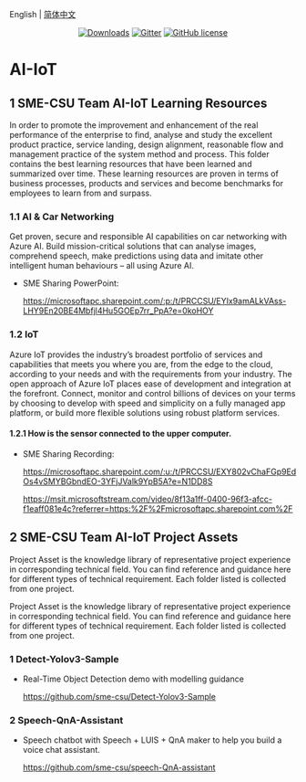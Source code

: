 English | [简体中文](./README_zh-CN.md)

<p align="center">
  <a href="https://github.com/sme-csu"><img src="https://badgen.net/badge/downloads/0/green?icon=github" alt="Downloads"></a>
  <a href="https://gitter.im/SME-CSU-Team/community?utm_source=badge&utm_medium=badge&utm_campaign=pr-badge"><img src="https://badges.gitter.im/SME-CSU-Team/community.svg" alt="Gitter" /></a>
  <a href="/LICENSE"><img src="https://img.shields.io/badge/license-MIT-blue.svg" alt="GitHub license" /></a>

# AI-IoT

## 1 SME-CSU Team AI-IoT Learning Resources

In order to promote the improvement and enhancement of the real performance of the enterprise to find, analyse and study the excellent product practice, service landing, design alignment, reasonable flow and management practice of the system method and process. This folder contains the best learning resources that have been learned and summarized over time. These learning resources are proven in terms of business processes, products and services and become benchmarks for employees to learn from and surpass.

### 1.1 AI & Car Networking

Get proven, secure and responsible AI capabilities on car networking with Azure AI. Build mission-critical solutions that can analyse images, comprehend speech, make predictions using data and imitate other intelligent human behaviours – all using Azure AI.

- SME Sharing PowerPoint: 

  https://microsoftapc.sharepoint.com/:p:/t/PRCCSU/EYIx9amALkVAss-LHY9En20BE4Mbfjl4Hu5GOEp7rr_PpA?e=0koHOY

### 1.2 IoT

Azure IoT provides the industry’s broadest portfolio of services and capabilities that meets you where you are, from the edge to the cloud, according to your needs and with the requirements from your industry. The open approach of Azure IoT places ease of development and integration at the forefront. Connect, monitor and control billions of devices on your terms by choosing to develop with speed and simplicity on a fully managed app platform, or build more flexible solutions using robust platform services.

#### 1.2.1 How is the sensor connected to the upper computer.

- SME Sharing Recording: 

  https://microsoftapc.sharepoint.com/:u:/t/PRCCSU/EXY802vChaFGp9EdOs4vSMYBGbndEO-3YFjJValk9YpB5A?e=N1DD8S
  
  https://msit.microsoftstream.com/video/8f13a1ff-0400-96f3-afcc-f1eaff081e4c?referrer=https:%2F%2Fmicrosoftapc.sharepoint.com%2F

## 2 SME-CSU Team AI-IoT Project Assets

Project Asset is the knowledge library of representative project experience in corresponding technical field. You can find reference and guidance here for different types of technical requirement. Each folder listed is collected from one project.

Project Asset is the knowledge library of representative project experience in corresponding technical field. You can find reference and guidance here for different types of technical requirement. Each folder listed is collected from one project.

### 1 Detect-Yolov3-Sample

- Real-Time Object Detection demo with modelling guidance

  https://github.com/sme-csu/Detect-Yolov3-Sample

### 2 Speech-QnA-Assistant

- Speech chatbot with Speech + LUIS + QnA maker to help you build a voice chat assistant. 

  https://github.com/sme-csu/speech-QnA-assistant
